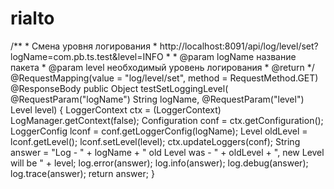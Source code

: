 # rialto

/**
     * Смена уровня логирования
     * http://localhost:8091/api/log/level/set?logName=com.pb.ts.test&level=INFO
     *
     * @param logName название пакета
     * @param level   необходимый уровень логирования
     * @return
     */
    @RequestMapping(value = "log/level/set", method = RequestMethod.GET)
    @ResponseBody
    public Object testSetLoggingLevel(
            @RequestParam("logName") String logName,
            @RequestParam("level") Level level) {
        LoggerContext ctx = (LoggerContext) LogManager.getContext(false);
        Configuration conf = ctx.getConfiguration();
        LoggerConfig lconf = conf.getLoggerConfig(logName);
        Level oldLevel = lconf.getLevel();
        lconf.setLevel(level);
        ctx.updateLoggers(conf);
        String answer = "Log - " + logName + " old Level was - " + oldLevel + ", new Level will be " + level;
        log.error(answer);
        log.info(answer);
        log.debug(answer);
        log.trace(answer);
        return answer;
    }

